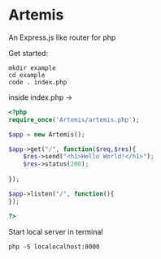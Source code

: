 # Artemis
An Express.js like router for php

Get started:

```shell
mkdir example
cd example
code . index.php
```

inside index.php ->

```php
<?php
require_once('Artemis/artemis.php');

$app = new Artemis();

$app->get("/", function($req,$res){
    $res->send("<h1>Hello World!</h1>");
    $res->status(200);
      
});

$app->listen("/", function(){
});

?>
```
Start local server in terminal

```shell
php -S localocalhost:8000
```
